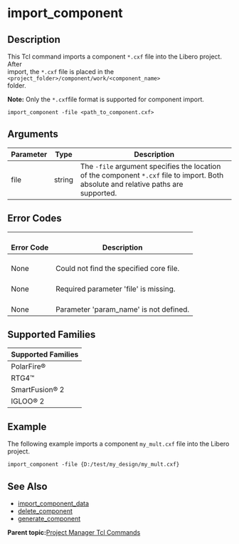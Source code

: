 # import\_component

## Description

This Tcl command imports a component `*.cxf` file into the Libero project. After<br /> import, the `*.cxf` file is placed in the<br /> `<project_folder>/component/work/<component_name>`<br /> folder.

**Note:** Only the `*.cxf`file format is supported for component import.

```
import_component -file <path_to_component.cxf> 
```

## Arguments

|Parameter|Type|Description|
|---------|----|-----------|
|file|string|The `-file` argument specifies the location of the component `*.cxf` file to import. Both absolute and relative paths are<br /> supported.|

## Error Codes

|<br /> Error Code<br />|<br /> Description<br />|
|---------------------------------------------------|----------------------------------------------------|
|<br /> None<br />|<br /> Could not find the specified core file.<br />|
|<br /> None<br />|<br /> Required parameter 'file' is missing.<br />|
|<br /> None<br />|<br /> Parameter 'param\_name' is not defined.<br />|

## Supported Families

|Supported Families|
|------------------|
|PolarFire®|
|RTG4™|
|SmartFusion® 2|
|IGLOO® 2|

## Example

The following example imports a component `my_mult.cxf` file into the Libero project.

```
import_component -file {D:/test/my_design/my_mult.cxf}
```

## See Also

-   [import\_component\_data](GUID-D9AA2D86-4CC9-406F-B818-D4E8BF4F9D3F.md)
-   [delete\_component](GUID-D1BFC43C-F95B-412C-A231-7B3190D404D0.md)
-   [generate\_component](GUID-8F1CB855-9E67-407F-B5B7-B812091453E8.md)

**Parent topic:**[Project Manager Tcl Commands](GUID-CE445F8D-419D-434B-9288-A0005F280E89.md)

